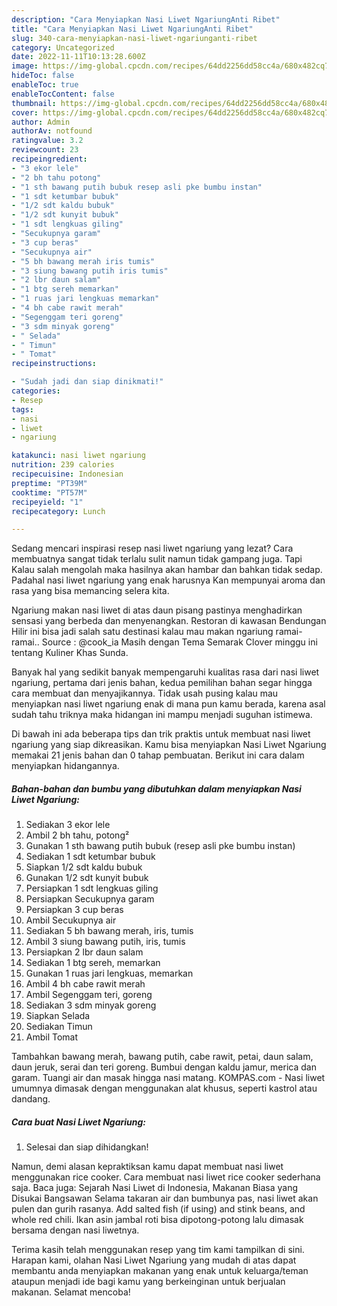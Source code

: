 ```yaml
---
description: "Cara Menyiapkan Nasi Liwet NgariungAnti Ribet"
title: "Cara Menyiapkan Nasi Liwet NgariungAnti Ribet"
slug: 340-cara-menyiapkan-nasi-liwet-ngariunganti-ribet
category: Uncategorized
date: 2022-11-11T10:13:28.600Z
image: https://img-global.cpcdn.com/recipes/64dd2256dd58cc4a/680x482cq70/nasi-liwet-ngariung-foto-resep-utama.jpg
hideToc: false
enableToc: true
enableTocContent: false
thumbnail: https://img-global.cpcdn.com/recipes/64dd2256dd58cc4a/680x482cq70/nasi-liwet-ngariung-foto-resep-utama.jpg
cover: https://img-global.cpcdn.com/recipes/64dd2256dd58cc4a/680x482cq70/nasi-liwet-ngariung-foto-resep-utama.jpg
author: Admin
authorAv: notfound
ratingvalue: 3.2
reviewcount: 23
recipeingredient:
- "3 ekor lele"
- "2 bh tahu potong"
- "1 sth bawang putih bubuk resep asli pke bumbu instan"
- "1 sdt ketumbar bubuk"
- "1/2 sdt kaldu bubuk"
- "1/2 sdt kunyit bubuk"
- "1 sdt lengkuas giling"
- "Secukupnya garam"
- "3 cup beras"
- "Secukupnya air"
- "5 bh bawang merah iris tumis"
- "3 siung bawang putih iris tumis"
- "2 lbr daun salam"
- "1 btg sereh memarkan"
- "1 ruas jari lengkuas memarkan"
- "4 bh cabe rawit merah"
- "Segenggam teri goreng"
- "3 sdm minyak goreng"
- " Selada"
- " Timun"
- " Tomat"
recipeinstructions:

- "Sudah jadi dan siap dinikmati!"
categories:
- Resep
tags:
- nasi
- liwet
- ngariung

katakunci: nasi liwet ngariung 
nutrition: 239 calories
recipecuisine: Indonesian
preptime: "PT39M"
cooktime: "PT57M"
recipeyield: "1"
recipecategory: Lunch

---
```



Sedang mencari inspirasi resep nasi liwet ngariung yang lezat? Cara membuatnya sangat tidak terlalu sulit namun tidak gampang juga. Tapi Kalau salah mengolah maka hasilnya akan hambar dan bahkan tidak sedap. Padahal nasi liwet ngariung yang enak harusnya Kan mempunyai aroma dan rasa yang bisa memancing selera kita.


Ngariung makan nasi liwet di atas daun pisang pastinya menghadirkan sensasi yang berbeda dan menyenangkan. Restoran di kawasan Bendungan Hilir ini bisa jadi salah satu destinasi kalau mau makan ngariung ramai-ramai.. Source : @cook_ia Masih dengan Tema Semarak Clover minggu ini tentang Kuliner Khas Sunda.

Banyak hal yang sedikit banyak mempengaruhi kualitas rasa dari nasi liwet ngariung, pertama dari jenis bahan, kedua pemilihan bahan segar hingga cara membuat dan menyajikannya. Tidak usah pusing kalau mau menyiapkan nasi liwet ngariung enak di mana pun kamu berada, karena asal sudah tahu triknya maka hidangan ini mampu menjadi suguhan istimewa.


Di bawah ini ada beberapa tips dan trik praktis untuk membuat nasi liwet ngariung yang siap dikreasikan. Kamu bisa menyiapkan Nasi Liwet Ngariung memakai 21 jenis bahan dan 0 tahap pembuatan. Berikut ini cara dalam menyiapkan hidangannya.

<!--inarticleads1-->

##### Bahan-bahan dan bumbu yang dibutuhkan dalam menyiapkan Nasi Liwet Ngariung:

1. Sediakan 3 ekor lele
1. Ambil 2 bh tahu, potong²
1. Gunakan 1 sth bawang putih bubuk (resep asli pke bumbu instan)
1. Sediakan 1 sdt ketumbar bubuk
1. Siapkan 1/2 sdt kaldu bubuk
1. Gunakan 1/2 sdt kunyit bubuk
1. Persiapkan 1 sdt lengkuas giling
1. Persiapkan Secukupnya garam
1. Persiapkan 3 cup beras
1. Ambil Secukupnya air
1. Sediakan 5 bh bawang merah, iris, tumis
1. Ambil 3 siung bawang putih, iris, tumis
1. Persiapkan 2 lbr daun salam
1. Sediakan 1 btg sereh, memarkan
1. Gunakan 1 ruas jari lengkuas, memarkan
1. Ambil 4 bh cabe rawit merah
1. Ambil Segenggam teri, goreng
1. Sediakan 3 sdm minyak goreng
1. Siapkan  Selada
1. Sediakan  Timun
1. Ambil  Tomat


Tambahkan bawang merah, bawang putih, cabe rawit, petai, daun salam, daun jeruk, serai dan teri goreng. Bumbui dengan kaldu jamur, merica dan garam. Tuangi air dan masak hingga nasi matang. KOMPAS.com - Nasi liwet umumnya dimasak dengan menggunakan alat khusus, seperti kastrol atau dandang. 

<!--inarticleads2-->

##### Cara buat Nasi Liwet Ngariung:


1. Selesai dan siap dihidangkan!

Namun, demi alasan kepraktiksan kamu dapat membuat nasi liwet menggunakan rice cooker. Cara membuat nasi liwet rice cooker sederhana saja. Baca juga: Sejarah Nasi Liwet di Indonesia, Makanan Biasa yang Disukai Bangsawan Selama takaran air dan bumbunya pas, nasi liwet akan pulen dan gurih rasanya. Add salted fish (if using) and stink beans, and whole red chili. Ikan asin jambal roti bisa dipotong-potong lalu dimasak bersama dengan nasi liwetnya. 

Terima kasih telah menggunakan resep yang tim kami tampilkan di sini. Harapan kami, olahan Nasi Liwet Ngariung yang mudah di atas dapat membantu anda menyiapkan makanan yang enak untuk keluarga/teman ataupun menjadi ide bagi kamu yang berkeinginan untuk berjualan makanan. Selamat mencoba!
